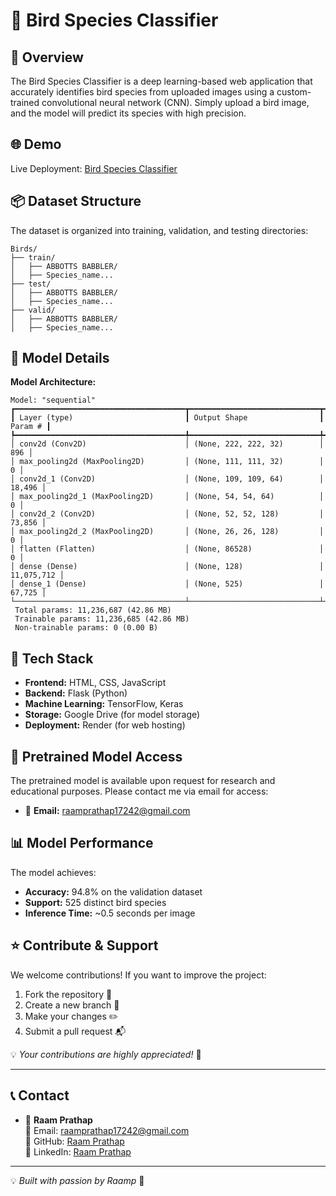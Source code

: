 # 🦜 Bird Species Classifier

## 📌 Overview
The Bird Species Classifier is a deep learning-based web application that accurately identifies bird species from uploaded images using a custom-trained convolutional neural network (CNN). Simply upload a bird image, and the model will predict its species with high precision.

## 🌐 Demo
Live Deployment: [Bird Species Classifier](https://birds-species-classifier.onrender.com)

## 📦 Dataset Structure
The dataset is organized into training, validation, and testing directories:
```
Birds/
├── train/
│   ├── ABBOTTS BABBLER/
│   ├── Species_name...
├── test/
│   ├── ABBOTTS BABBLER/
│   ├── Species_name...
├── valid/
│   ├── ABBOTTS BABBLER/
│   ├── Species_name...
```

## 🤖 Model Details
**Model Architecture:**
```
Model: "sequential"
┏━━━━━━━━━━━━━━━━━━━━━━━━━━━━━━━━━━━━━━┳━━━━━━━━━━━━━━━━━━━━━━━━━━━━━┳━━━━━━━━━━━━━━━━━┓
┃ Layer (type)                         ┃ Output Shape                ┃         Param # ┃
┡━━━━━━━━━━━━━━━━━━━━━━━━━━━━━━━━━━━━━━╇━━━━━━━━━━━━━━━━━━━━━━━━━━━━━╇━━━━━━━━━━━━━━━━━┩
│ conv2d (Conv2D)                      │ (None, 222, 222, 32)        │             896 │
│ max_pooling2d (MaxPooling2D)         │ (None, 111, 111, 32)        │               0 │
│ conv2d_1 (Conv2D)                    │ (None, 109, 109, 64)        │          18,496 │
│ max_pooling2d_1 (MaxPooling2D)       │ (None, 54, 54, 64)          │               0 │
│ conv2d_2 (Conv2D)                    │ (None, 52, 52, 128)         │          73,856 │
│ max_pooling2d_2 (MaxPooling2D)       │ (None, 26, 26, 128)         │               0 │
│ flatten (Flatten)                    │ (None, 86528)               │               0 │
│ dense (Dense)                        │ (None, 128)                 │      11,075,712 │
│ dense_1 (Dense)                      │ (None, 525)                 │          67,725 │
└──────────────────────────────────────┴─────────────────────────────┴─────────────────┘
 Total params: 11,236,687 (42.86 MB)
 Trainable params: 11,236,685 (42.86 MB)
 Non-trainable params: 0 (0.00 B)
```

## 📂 Tech Stack
- **Frontend:** HTML, CSS, JavaScript
- **Backend:** Flask (Python)
- **Machine Learning:** TensorFlow, Keras
- **Storage:** Google Drive (for model storage)
- **Deployment:** Render (for web hosting)

## 🔗 Pretrained Model Access
The pretrained model is available upon request for research and educational purposes. Please contact me via email for access:
- 📧 **Email:** [raamprathap17242@gmail.com](mailto:raamprathap17242@gmail.com)

## 📊 Model Performance
The model achieves:
- **Accuracy:** 94.8% on the validation dataset
- **Support:** 525 distinct bird species
- **Inference Time:** ~0.5 seconds per image

## ⭐ Contribute & Support
We welcome contributions! If you want to improve the project:
1. Fork the repository 🍴
2. Create a new branch 🔀
3. Make your changes ✏️
4. Submit a pull request 📬

💡 *Your contributions are highly appreciated!* 🚀

---

## 📞 Contact
- 👤 **Raam Prathap**  
  📧 Email: [raamprathap17242@gmail.com](mailto:raamprathap17242@gmail.com)  
  🔗 GitHub: [Raam Prathap](https://github.com/Raamprathap)  
  🔗 LinkedIn: [Raam Prathap](https://linkedin.com/in/raam-prathap)

---

💡 *Built with passion by Raamp* 🚀
